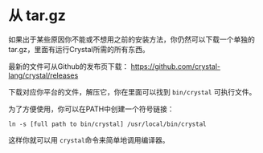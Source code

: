 # 从 tar.gz

如果出于某些原因你不能或不想用之前的安装方法，你仍然可以下载一个单独的tar.gz，里面有运行Crystal所需的所有东西。

最新的文件可从Github的发布页下载： https://github.com/crystal-lang/crystal/releases

下载对应你平台的文件，解压它，你在里面可以找到 `bin/crystal` 可执行文件。

为了方便使用，你可以在PATH中创建一个符号链接：

`ln -s [full path to bin/crystal] /usr/local/bin/crystal`

这样你就可以用 `crystal`命令来简单地调用编译器。
